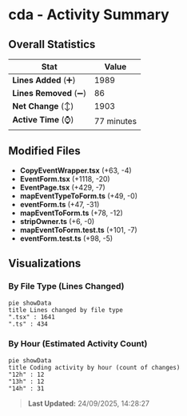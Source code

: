 # cda - Activity Summary 

## Overall Statistics

| Stat                   | Value                                                             |
| ---------------------- | ----------------------------------------------------------------- |
| **Lines Added** (➕)   | 1989                                          |
| **Lines Removed** (➖) | 86                                        |
| **Net Change** (↕)    | 1903                |
| **Active Time** (⌚)   | 77 minutes |


## Modified Files
- **CopyEventWrapper.tsx** (+63, -4)
- **EventForm.tsx** (+1118, -20)
- **EventPage.tsx** (+429, -7)
- **mapEventTypeToForm.ts** (+49, -0)
- **eventForm.ts** (+47, -31)
- **mapEventToForm.ts** (+78, -12)
- **stripOwner.ts** (+6, -0)
- **mapEventToForm.test.ts** (+101, -7)
- **eventForm.test.ts** (+98, -5)

## Visualizations

### By File Type (Lines Changed)

```mermaid
pie showData
title Lines changed by file type
".tsx" : 1641
".ts" : 434
```

### By Hour (Estimated Activity Count)

```mermaid
pie showData
title Coding activity by hour (count of changes)
"12h" : 12
"13h" : 12
"14h" : 31
```


> **Last Updated:** 24/09/2025, 14:28:27